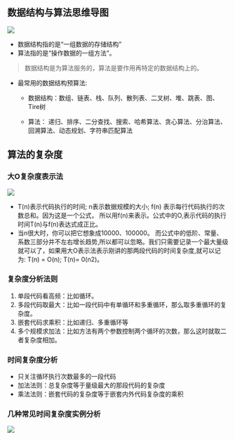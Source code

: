 ## 数据结构与算法思维导图
![](https://img-blog.csdn.net/20180925135349677?watermark/2/text/aHR0cHM6Ly9ibG9nLmNzZG4ubmV0L2l0eXFpbmc=/font/5a6L5L2T/fontsize/400/fill/I0JBQkFCMA==/dissolve/70)

* 数据结构指的是“一组数据的存储结构”
* 算法指的是“操作数据的一组方法”。
> 数据结构是为算法服务的，算法是要作用再特定的数据结构上的。

* 最常用的数据结构预算法:
    * 数据结构：数组、链表、栈、队列、散列表、二叉树、堆、跳表、图、Tire树

    * 算法： 递归、排序、二分查找、搜索、哈希算法、贪心算法、分治算法、回溯算法、动态规划、字符串匹配算法

## 算法的复杂度

### 大O复杂度表示法
![](https://img-blog.csdn.net/20180927103312956?watermark/2/text/aHR0cHM6Ly9ibG9nLmNzZG4ubmV0L2l0eXFpbmc=/font/5a6L5L2T/fontsize/400/fill/I0JBQkFCMA==/dissolve/70)
* T(n)表示代码执行的时间; n表示数据规模的大小; f(n) 表示每行代码执行的次数总和。因为这是一个公式， 所以用f(n)来表示。公式中的O,表示代码的执行时间T(n)与f(n)表达式成正比。
* 当n很大时，你可以把它想象成10000、100000。 而公式中的低阶、常量、系数三部分并不左右增长趋势,所以都可以忽略。我们只需要记录一个最大量级就可以了，如果用大O表示法表示刚讲的那两段代码的时间复杂度,就可以记为: T(n) = O(n); T(n)= 0(n2)。

### 复杂度分析法则
1. 单段代码看高频：比如循环。
2. 多段代码取最大：比如一段代码中有单循环和多重循环，那么取多重循环的复杂度。
3. 嵌套代码求乘积：比如递归、多重循环等
4. 多个规模求加法：比如方法有两个参数控制两个循环的次数，那么这时就取二者复杂度相加。

### 时间复杂度分析

* 只关注循环执行次数最多的一段代码
* 加法法则：总复杂度等于量级最大的那段代码的复杂度
* 乘法法则：嵌套代码的复杂度等于嵌套内外代码复杂度的乘积

### 几种常见时间复杂度实例分析
![](https://img-blog.csdn.net/20180927120135678?watermark/2/text/aHR0cHM6Ly9ibG9nLmNzZG4ubmV0L2l0eXFpbmc=/font/5a6L5L2T/fontsize/400/fill/I0JBQkFCMA==/dissolve/70)
























































































































































































